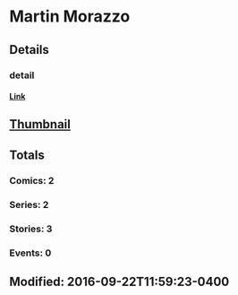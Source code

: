 # Martin  Morazzo 
## Details
### detail
#### [Link](http://marvel.com/comics/creators/12924/martin_morazzo?utm_campaign=apiRef&utm_source=225578a89fc76f3d20fbffda5d17a88d)
## [Thumbnail](http://i.annihil.us/u/prod/marvel/i/mg/b/40/image_not_available.jpg)
## Totals
### Comics: 2
### Series: 2
### Stories: 3
### Events: 0
## Modified: 2016-09-22T11:59:23-0400